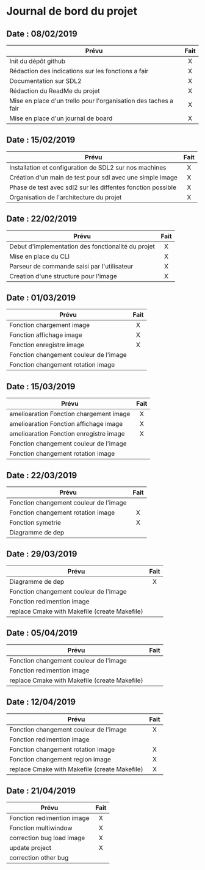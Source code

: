 # Journal de bord du projet

## Date : 08/02/2019
| Prévu                                                              | Fait|
| -------------------------------------------------------------------|:---:|
| Init du dépôt github                                               | X   |
| Rédaction des indications sur les fonctions a fair                 | X   |
| Documentation sur SDL2                                             | X   |
| Rédaction du ReadMe du projet                                      | X   |
| Mise en place d'un trello pour l'organisation des taches a fair    | X   |
| Mise en place d'un journal de board                                | X   |



## Date : 15/02/2019
| Prévu                                                              | Fait|
| -------------------------------------------------------------------|:---:|
| Installation et configuration de SDL2 sur nos machines             | X   |
| Création d'un main de test pour sdl avec une simple image          | X   |
| Phase de test avec sdl2 sur les diffentes fonction possible        | X   |
| Organisation de l'architecture du projet                           | X   |



## Date : 22/02/2019
| Prévu                                                              | Fait|
| -------------------------------------------------------------------|:---:|
| Debut d'implementation des fonctionalité du projet                 | X   |
| Mise en place du CLI                 	                             | X   |
| Parseur de commande saisi par l'utilisateur                        | X   |
| Creation d'une structure pour l'image                              | X   |



## Date : 01/03/2019
| Prévu                                                              | Fait|
| -------------------------------------------------------------------|:---:|
| Fonction chargement image                                          | X   |
| Fonction affichage image                                           | X   |
| Fonction enregistre image                                          | X   |
| Fonction changement couleur de l'image                              |    |
| Fonction changement rotation image                              |    |






## Date : 15/03/2019
| Prévu                                                              | Fait|
| -------------------------------------------------------------------|:---:|
| amelioaration Fonction chargement image                                          | X   |
| amelioaration  Fonction affichage image                                           | X   |
| amelioaration Fonction enregistre image                                          | X   |
| Fonction changement couleur de l'image                              |    |
| Fonction changement rotation image                              |    |




## Date : 22/03/2019
| Prévu                                                              | Fait|
| -------------------------------------------------------------------|:---:|
| Fonction changement couleur de l'image                              |    |
| Fonction changement rotation image                              |  X  |
| Fonction symetrie                              | X   |
| Diagramme de dep                              |    |

## Date : 29/03/2019
| Prévu                                                              | Fait|
| -------------------------------------------------------------------|:---:|
| Diagramme de dep                                       |  X |
| Fonction changement couleur de l'image                              |    |
| Fonction redimention image                              |    |
| replace Cmake with Makefile (create Makefile)                            |    |




## Date : 05/04/2019
| Prévu                                                              | Fait|
| -------------------------------------------------------------------|:---:|
| Fonction changement couleur de l'image                              |    |
| Fonction redimention image                              |    |
| replace Cmake with Makefile (create Makefile)                            |    |


## Date : 12/04/2019
| Prévu                                                              | Fait|
| -------------------------------------------------------------------|:---:|
| Fonction changement couleur de l'image                              |  X  |
| Fonction redimention image                              |    |
| Fonction changement rotation image                              |  X  |
| Fonction changement region image                            |  X  |
| replace Cmake with Makefile (create Makefile)                            |  X  |




## Date : 21/04/2019
| Prévu                                                              | Fait|
| -------------------------------------------------------------------|:---:|
| Fonction redimention image                              |  X  |
| Fonction multiwindow                             |   X |
| correction bug load image                              |   X |
| update project                            |   X |
| correction other bug                            |    |




            

